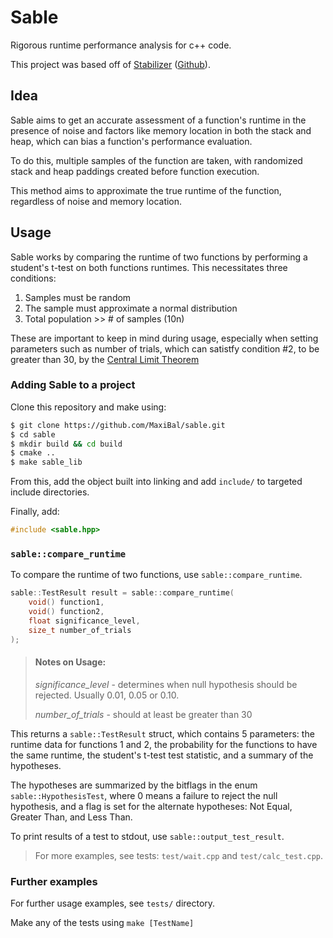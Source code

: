 # Sable

Rigorous runtime performance analysis for c++ code.

This project was based off of [Stabilizer](https://people.cs.umass.edu/~emery/pubs/stabilizer-asplos13.pdf) ([Github](https://github.com/ccurtsinger/stabilizer/tree/master)). 

## Idea

Sable aims to get an accurate assessment of a function's runtime in the presence of noise and factors like memory location in both the stack and heap, which can bias a function's performance evaluation. 

To do this, multiple samples of the function are taken, with randomized stack and heap paddings created before function execution.

This method aims to approximate the true runtime of the function, regardless of noise and memory location.

## Usage

Sable works by comparing the runtime of two functions by performing a student's t-test on both functions runtimes.  This necessitates three conditions:

1. Samples must be random
2. The sample must approximate a normal distribution
3. Total population >> # of samples (10n)

These are important to keep in mind during usage, especially when setting parameters such as number of trials, which can satistfy condition #2, to be greater than 30, by the [ Central Limit Theorem](https://en.wikipedia.org/wiki/Central_limit_theorem)

### Adding Sable to a project

Clone this repository and make using:

```sh
$ git clone https://github.com/MaxiBal/sable.git
$ cd sable
$ mkdir build && cd build
$ cmake ..
$ make sable_lib
```

From this, add the object built into linking and add `include/` to targeted include directories.

Finally, add:

```cpp
#include <sable.hpp>
```

### `sable::compare_runtime`

To compare the runtime of two functions, use `sable::compare_runtime`.

```cpp
sable::TestResult result = sable::compare_runtime(
    void() function1, 
    void() function2, 
    float significance_level, 
    size_t number_of_trials
);
```
> #### Notes on Usage:
> _significance_level_ - determines when null hypothesis should be rejected.  Usually 0.01, 0.05 or 0.10.
>
> _number_of_trials_ - should at least be greater than 30


This returns a `sable::TestResult` struct, which contains 5 parameters: the runtime data for functions 1 and 2, the probability for the functions to have the same runtime, the student's t-test test statistic, and a summary of the hypotheses.

The hypotheses are summarized by the bitflags in the enum `sable::HypothesisTest`, where 0 means a failure to reject the null hypothesis, and a flag is set for the alternate hypotheses: Not Equal, Greater Than, and Less Than.

To print results of a test to stdout, use `sable::output_test_result`.

> For more examples, see tests: `test/wait.cpp` and `test/calc_test.cpp`.

### Further examples

For further usage examples, see `tests/` directory.

Make any of the tests using `make [TestName]`